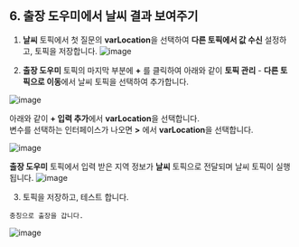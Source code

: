 ## 6. 출장 도우미에서 날씨 결과 보여주기

  1. **날씨** 토픽에서 첫 질문의 **varLocation**을 선택하여 **다른 토픽에서 값 수신** 설정하고, 토픽을 저장합니다.
  ![image](https://github.com/user-attachments/assets/b0c936fc-58ae-464a-93fb-adcf2e15d41f)
  
  2. **출장 도우미** 토픽의 마지막 부분에 **+** 를 클릭하여 아래와 같이 **토픽 관리** - **다른 토픽으로 이동**에서 날씨 토픽을 선택하여 추가합니다.

  ![image](https://github.com/user-attachments/assets/b4c4b010-0cdf-4dea-9452-fb80a92cb584)

  아래와 같이 **+ 입력 추가**에서 **varLocation**을 선택합니다.</br>
  변수를 선택하는 인터페이스가 나오면 **>** 에서 **varLocation**을 선택합니다.

  ![image](https://github.com/user-attachments/assets/36e9f448-f86e-4e96-ad26-e3d78da42a4f)

  **출장 도우미** 토픽에서 입력 받은 지역 정보가 **날씨** 토픽으로 전달되며 날씨 토픽이 실행됩니다.
  ![image](https://github.com/user-attachments/assets/fb4851e6-ce69-4e69-95e6-0c78e547ce87)

  3. 토픽을 저장하고, 테스트 합니다.

  ```
  충칭으로 출장을 갑니다.
  ```
  ![image](https://github.com/user-attachments/assets/c2863594-d68f-4eae-8ac7-44995eb4a906)

   
